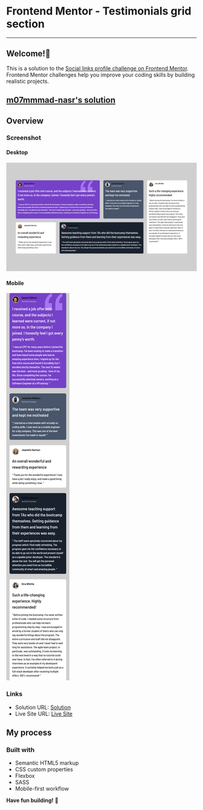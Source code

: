 # Frontend Mentor - Testimonials grid section

---

## Welcome!👋

This is a solution to the [Social links profile challenge on Frontend Mentor](https://www.frontendmentor.io/challenges/social-links-profile-UG32l9m6dQ). Frontend Mentor challenges help you improve your coding skills by building realistic projects.

## [m07mmmad-nasr's solution](https://github.com/m07mmad-nasr/testimonials-grid-section-challenge-12)

## Overview

### Screenshot

#### Desktop

![Desktop](./127.0.0.1_5501_index.html.png)

#### Mobile

![Mobile](<./127.0.0.1_5501_index.html(iPhone SE).png>)

### Links

- Solution URL: [Solution](https://github.com/m07mmad-nasr/testimonials-grid-section-challenge-12)
- Live Site URL: [Live Site](w)

## My process

### Built with

- Semantic HTML5 markup
- CSS custom properties
- Flexbox
- SASS
- Mobile-first workflow

**Have fun building!** 🚀
